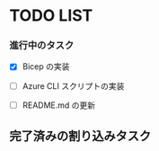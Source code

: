 # TODO LIST

### 進行中のタスク
- [x] Bicep の実装
- [ ] Azure CLI スクリプトの実装
- [ ] README.md の更新


## 完了済みの割り込みタスク
